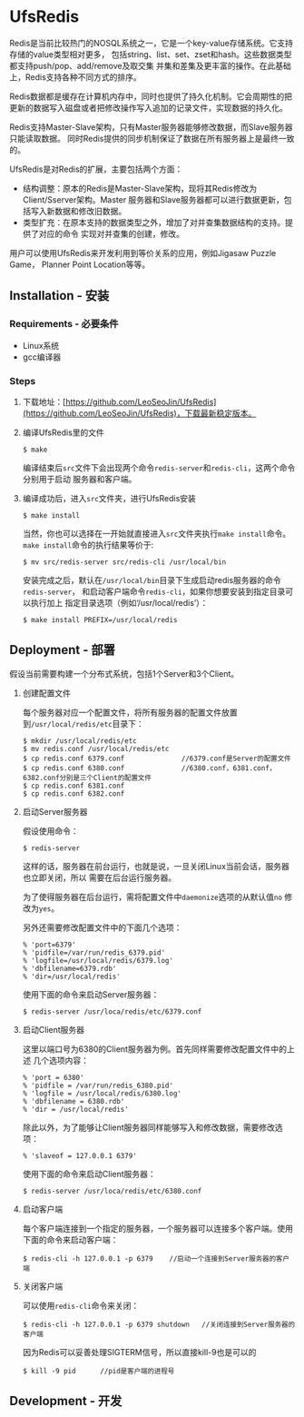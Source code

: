 # UfsRedis

Redis是当前比较热门的NOSQL系统之一，它是一个key-value存储系统。它支持存储的value类型相对更多，
包括string、list、set、zset和hash。这些数据类型都支持push/pop、add/remove及取交集
并集和差集及更丰富的操作。在此基础上，Redis支持各种不同方式的排序。

Redis数据都是缓存在计算机内存中，同时也提供了持久化机制。它会周期性的把
更新的数据写入磁盘或者把修改操作写入追加的记录文件，实现数据的持久化。

Redis支持Master-Slave架构，只有Master服务器能够修改数据，而Slave服务器只能读取数据。
同时Redis提供的同步机制保证了数据在所有服务器上是最终一致的。

UfsRedis是对Redis的扩展，主要包括两个方面：
* 结构调整：原本的Redis是Master-Slave架构，现将其Redis修改为Client/Sserver架构。Master
  服务器和Slave服务器都可以进行数据更新，包括写入新数据和修改旧数据。
* 类型扩充：在原本支持的数据类型之外，增加了对并查集数据结构的支持。提供了对应的命令
  实现对并查集的创建，修改。

用户可以使用UfsRedis来开发利用到等价关系的应用，例如Jigasaw Puzzle Game， 
Planner Point Location等等。


## Installation - 安装

### Requirements - 必要条件
* Linux系统
* gcc编译器

### Steps
1. 下载地址：[https://github.com/LeoSeoJin/UfsRedis](https://github.com/LeoSeoJin/UfsRedis)，下载最新稳定版本。
2. 编译UfsRedis里的文件
   ```
   $ make
   ```	
   编译结束后`src`文件下会出现两个命令`redis-server`和`redis-cli`，这两个命令分别用于启动
   服务器和客户端。
  
3. 编译成功后，进入`src`文件夹，进行UfsRedis安装
   ``` 
   $ make install
   ```
   当然，你也可以选择在一开始就直接进入`src`文件夹执行`make install`命令。 `make install`命令的执行结果等价于:   
   ```
   $ mv src/redis-server src/redis-cli /usr/local/bin
   ```
   
   安装完成之后，默认在`/usr/local/bin`目录下生成启动redis服务器的命令`redis-server`，
   和启动客户端命令`redis-cli`，如果你想要安装到指定目录可以执行加上
   指定目录选项（例如‘/usr/local/redis’）：
   ```
   $ make install PREFIX=/usr/local/redis
   ```

## Deployment - 部署

假设当前需要构建一个分布式系统，包括1个Server和3个Client。

1. 创建配置文件

   每个服务器对应一个配置文件，将所有服务器的配置文件放置到`/usr/local/redis/etc`目录下：   
   ```
   $ mkdir /usr/local/redis/etc
   $ mv redis.conf /usr/local/redis/etc
   $ cp redis.conf 6379.conf              //6379.conf是Server的配置文件
   $ cp redis.conf 6380.conf              //6380.conf，6381.conf，6382.conf分别是三个Client的配置文件
   $ cp redis.conf 6381.conf	
   $ cp redis.conf 6382.conf
   ```
   
2. 启动Server服务器
   
   假设使用命令：
   ```
   $ redis-server
   ```
   这样的话，服务器在前台运行，也就是说，一旦关闭Linux当前会话，服务器也立即关闭，所以
   需要在后台运行服务器。
   
   为了使得服务器在后台运行，需将配置文件中`daemonize`选项的从默认值`no`
   修改为`yes`。
   
   另外还需要修改配置文件中的下面几个选项：   
   ```
   % 'port=6379'
   % 'pidfile=/var/run/redis_6379.pid'
   % 'logfile=/usr/local/redis/6379.log'
   % 'dbfilename=6379.rdb'
   % 'dir=/usr/local/redis'
   ```
    
   使用下面的命令来启动Server服务器：
   ```
   $ redis-server /usr/loca/redis/etc/6379.conf
   ```

3. 启动Client服务器
   
   这里以端口号为6380的Client服务器为例。首先同样需要修改配置文件中的上述
   几个选项内容：  
   ```
   % 'port = 6380'
   % 'pidfile = /var/run/redis_6380.pid'
   % 'logfile = /usr/local/redis/6380.log'
   % 'dbfilename = 6380.rdb'
   % 'dir = /usr/local/redis'
   ```  
  
   除此以外，为了能够让Client服务器同样能够写入和修改数据，需要修改选项： 
   ```
   % 'slaveof = 127.0.0.1 6379'
   ``` 
   
   使用下面的命令来启动Client服务器：
   ```
   $ redis-server /usr/loca/redis/etc/6380.conf
   ```

4. 启动客户端
    
   每个客户端连接到一个指定的服务器，一个服务器可以连接多个客户端。使用下面的命令来启动客户端：   
   ```
   $ redis-cli -h 127.0.0.1 -p 6379    //启动一个连接到Server服务器的客户端
   ```
   
5. 关闭客户端
	
   可以使用`redis-cli`命令来关闭：  
   ```
   $ redis-cli -h 127.0.0.1 -p 6379 shutdown   //关闭连接到Server服务器的客户端
   ``` 
   
   因为Redis可以妥善处理SIGTERM信号，所以直接kill-9也是可以的   
   ```
   $ kill -9 pid      //pid是客户端的进程号
   ```    

## Development - 开发

